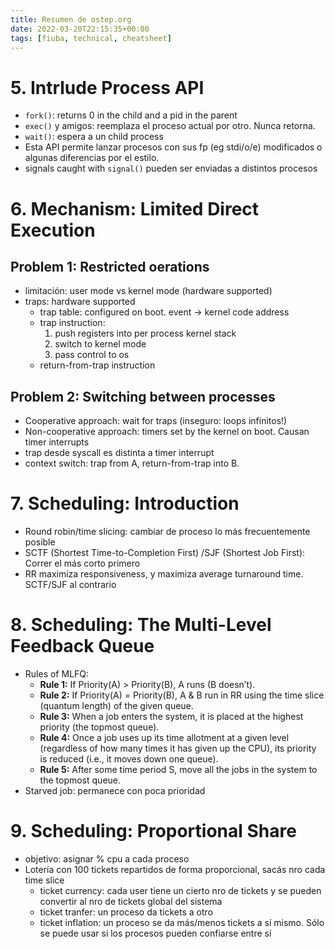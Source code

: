 ```yaml
---
title: Resumen de ostep.org
date: 2022-03-20T22:15:35+00:00
tags: [fiuba, technical, cheatsheet]
---
```


# 5. Intrlude Process API

- `fork()`: returns 0 in the child and a pid in the parent
- `exec()` y amigos: reemplaza el proceso actual por otro. Nunca retorna.
- `wait()`: espera a un child process
- Esta API permite lanzar procesos con sus fp (eg stdi/o/e) modificados o algunas diferencias por el estilo.
- signals caught with `signal()` pueden ser enviadas a distintos procesos

# 6. Mechanism: Limited Direct Execution
## Problem 1: Restricted oerations
- limitación: user mode vs kernel mode (hardware supported)
- traps: hardware supported 
	- trap table: configured on boot. event -> kernel code address
	- trap instruction:
		1. push registers into per process kernel stack
		2. switch to kernel mode
		3. pass control to os
	- return-from-trap instruction 
## Problem 2: Switching between processes
- Cooperative approach: wait for traps (inseguro: loops infinitos!)
- Non-cooperative approach: timers set by the kernel on boot. Causan timer interrupts
- trap desde syscall es distinta a timer interrupt
- context switch: trap from A, return-from-trap  into B.

# 7. Scheduling: Introduction
- Round robin/time slicing: cambiar de proceso lo más frecuentemente posible
- SCTF (Shortest Time-to-Completion First) /SJF (Shortest Job First): Correr el más corto primero
- RR maximiza responsiveness, y maximiza average turnaround time. SCTF/SJF al contrario

# 8. Scheduling:  The Multi-Level Feedback Queue
- Rules of MLFQ:
	- **Rule 1:** If Priority(A) > Priority(B), A runs (B doesn’t).
	- **Rule 2:** If Priority(A) = Priority(B), A & B run in RR using the time slice (quantum length) of the given queue.
	- **Rule 3:** When a job enters the system, it is placed at the highest priority (the topmost queue).
	- **Rule 4:** Once a job uses up its time allotment at a given level (regardless of how many times it has given up the CPU), its priority is reduced (i.e., it moves down one queue).
	- **Rule 5:** After some time period S, move all the jobs in the system to the topmost queue.
- Starved job: permanece con poca prioridad

# 9. Scheduling: Proportional Share
- objetivo: asignar % cpu a cada proceso
- Lotería con 100 tickets repartidos de forma proporcional, sacás nro cada time slice
  - ticket currency: cada user tiene un cierto nro de tickets y se pueden convertir al nro de tickets global del sistema
  - ticket tranfer: un proceso da tickets a otro
  -  ticket inflation: un proceso se da más/menos tickets a sí mismo. Sólo se puede usar si los procesos pueden confiarse entre sí
